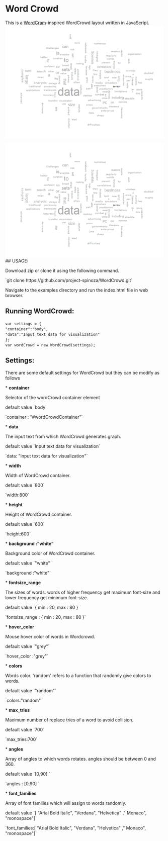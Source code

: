 # Word Crowd
This is a <a href="http://wordcram.org/">WordCram</a>-inspired WordCrowd layout written in JavaScript.
<br>
![WordCrowd screenshot](images/WordCrowd.png)
<div style="text-align:center"><img src="images/WordCrowd.png"></div>
## USAGE: 
<p>Download zip or clone it using the following command.</p>
`git clone https://github.com/project-spinoza/WordCrowd.git`

<p> Navigate to the examples directory and run the index.html file in web browser. </p>

## Running WordCrowd:

`var settings = {`<br>
       `"container":"body",`<br>
       `"data":"Input text data for visualization"`<br>
     `};`
<br>
`var wordCrowd = new WordCrowd(settings);`
## Settings:
<p>There are some default settings for WordCrowd but they can be modify as follows</p>
* <b>container</b>
<p>Selector of the wordCrowd container element</p>
<p>default value  `body`</p>
<p>`container :  "#wordCrowdContainer"`</p>
* <b>data</b>
<p>The input text from which WordCrowd generates graph.</p>
<p>default value  `Input text data for visualization`</p>
<p>`data:  "Input text data for visualization"`</p>
* <b>width</b>
<p>Width of WordCrowd container.</p>
<p>default value  `800`</p>
<p>`width:800`</p>
* <b>height</b>
<p>Height of WordCrowd container.</p>
<p>default value  `600`</p>
<p>`height:600`</p>
* <b>background :"white" </b>
<p>Background color of WordCrowd container.</p>
<p>default value `"white" `</p>
<p>`background :"white"` </p>
* <b>fontsize_range</b>
<p>The sizes of words. words of higher frequency get maximum font-size and lower frequency get minimum font-size. </p>
<p>default value `{ min : 20, max : 80 } `</p>
<p>`fontsize_range : { min : 20, max : 80 }` </p>
* <b>hover_color</b>
<p>Mouse hover color of words in Wordcrowd.</p>
<p>default value `"grey"`</p>
<p>`hover_color :"grey"` </p>
* <b>colors</b>
<p>Words color. 'random' refers to a function that randomly give colors to words.</p>
<p>default value `"random"`</p>
<p>`colors:"random" ` </p>
* <b>max_tries</b>
<p>Maximum number of replace tries of a word to avoid collision.</p>
<p>default value `700`</p>
<p>`max_tries:700` </p>
* <b>angles</b> 
<p>Array of angles to which words rotates. angles should be between 0 and 360.</p>
<p>default value `[0,90] `</p>
<p>`angles : [0,90] `</p>
* <b>font_families</b>
<p>Array of font families which will assign to words randomly.</p>
<p>default value `[ "Arial Bold Italic", "Verdana", "Helvetica" ," Monaco", "monospace"]`</p>
<p>`font_families:[ "Arial Bold Italic", "Verdana", "Helvetica" ," Monaco", "monospace"]`</p>

